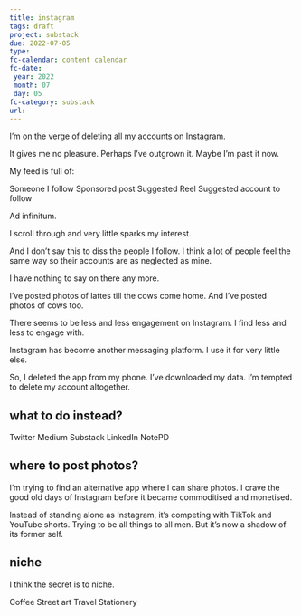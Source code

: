 ```yaml
---
title: instagram
tags: draft
project: substack
due: 2022-07-05
type: 
fc-calendar: content calendar
fc-date:
 year: 2022
 month: 07
 day: 05
fc-category: substack
url:
---
```


I’m on the verge of deleting all my accounts on Instagram. 

It gives me no pleasure. Perhaps I’ve outgrown it. Maybe I’m past it now. 

My feed is full of:

Someone I follow
Sponsored post
Suggested Reel
Suggested account to follow

Ad infinitum. 

I scroll through and very little sparks my interest. 

And I don’t say this to diss the people I follow. I think a lot of people feel the same way so their accounts are as neglected as mine. 

I have nothing to say on there any more. 

I’ve posted photos of lattes till the cows come home. And I’ve posted photos of cows too. 

There seems to be less and less engagement on Instagram. I find less and less to engage with. 

Instagram has become another messaging platform. I use it for very little else. 

So, I deleted the app from my phone. I’ve downloaded my data. I’m tempted to delete my account altogether. 

## what to do instead?

Twitter
Medium
Substack
LinkedIn
NotePD

## where to post photos?

I’m trying to find an alternative app where I can share photos. I crave the good old days of Instagram before it became commoditised and monetised. 

Instead of standing alone as Instagram, it’s competing with TikTok and YouTube shorts. Trying to be all things to all men. But it’s now a shadow of its former self. 

## niche

I think the secret is to niche. 

Coffee
Street art
Travel
Stationery

